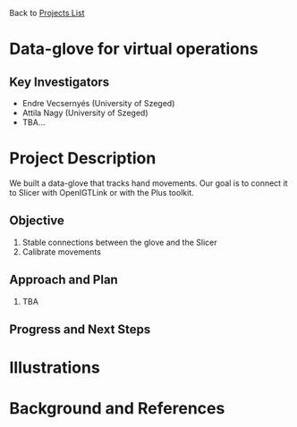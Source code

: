 Back to [Projects List](../../README.md#ProjectsList)

# Data-glove for virtual operations

## Key Investigators

- Endre Vecsernyés (University of Szeged)
- Attila Nagy (University of Szeged)
- TBA...

# Project Description

We built a data-glove that tracks hand movements. Our goal is to connect it to Slicer with OpenIGTLink or with the Plus toolkit. 


## Objective

1. Stable connections between the glove and the Slicer
1. Calibrate movements

## Approach and Plan

1. TBA


## Progress and Next Steps

<!--Describe progress and next steps in a few bullet points as you are making progress.-->

# Illustrations

<!--Add pictures and links to videos that demonstrate what has been accomplished.-->

<!--![Description of picture](Example2.jpg)-->

<!--![Some more images](Example2.jpg)-->

# Background and References

<!--Use this space for information that may help people better understand your project, like links to papers, source code, or data.-->

<!--- Source code: https://github.com/YourUser/YourRepository  -->
<!--- Documentation: https://link.to.docs  -->
<!--- Test data: https://link.to.test.data  -->
